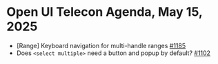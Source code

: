 Open UI Telecon Agenda, May 15, 2025
===================================

 * [Range] Keyboard navigation for multi-handle ranges [#1185](https://github.com/openui/open-ui/issues/1185)
 * Does `<select multiple>` need a button and popup by default? [#1102](https://github.com/openui/open-ui/issues/1102)
